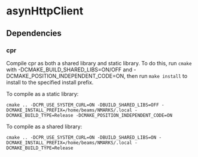 # asynHttpClient

## Dependencies

### cpr

Compile cpr as both a shared library and static library. To do this, run `cmake`
with -DCMAKE_BUILD_SHARED_LIBS=ON/OFF and -DCMAKE_POSITION_INDEPENDENT_CODE=ON,
then run `make install` to install to the specified install prefix.

To compile as a static library:
```
cmake .. -DCPR_USE_SYSTEM_CURL=ON -DBUILD_SHARED_LIBS=OFF -DCMAKE_INSTALL_PREFIX=/home/beams/NMARKS/.local -DCMAKE_BUILD_TYPE=Release -DCMAKE_POSITION_INDEPENDENT_CODE=ON
```

To compile as a shared library:
```
cmake .. -DCPR_USE_SYSTEM_CURL=ON -DBUILD_SHARED_LIBS=ON -DCMAKE_INSTALL_PREFIX=/home/beams/NMARKS/.local -DCMAKE_BUILD_TYPE=Release
```
